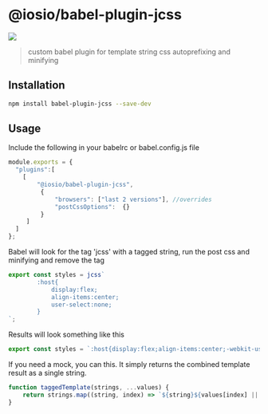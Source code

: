 # @iosio/babel-plugin-jcss

<img src="https://img.shields.io/npm/v/@iosio/babel-plugin-jcss.svg?style=flat-square"/>

> custom babel plugin for template string css autoprefixing and minifying

## Installation 

```sh
npm install babel-plugin-jcss --save-dev
```
## Usage

Include the following in your babelrc or babel.config.js file

```js
module.exports = {
  "plugins":[
    [
        "@iosio/babel-plugin-jcss",
         {
             "browsers": ["last 2 versions"], //overrides
             "postCssOptions":  {}
         }
     ]
  ]
};
```

Babel will look for the tag 'jcss' with a tagged string, run the post css and minifying and remove the tag

```js
export const styles = jcss`   
        :host{
            display:flex;
            align-items:center;
            user-select:none;
        }
`;
```

Results will look something like this

```js
export const styles = `:host{display:flex;align-items:center;-webkit-user-select:none;-moz-user-select:none;-ms-user-select:none;user-select:none}`;
```

If you need a mock, you can this. It simply returns the combined template result as a single string.
```js
function taggedTemplate(strings, ...values) {
    return strings.map((string, index) => `${string}${values[index] || ''}`).join('');
}
```



